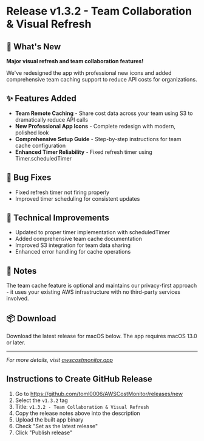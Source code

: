 # Release v1.3.2 - Team Collaboration & Visual Refresh

## 🎉 What's New

**Major visual refresh and team collaboration features!**

We've redesigned the app with professional new icons and added comprehensive team caching support to reduce API costs for organizations.

## ✨ Features Added

- **Team Remote Caching** - Share cost data across your team using S3 to dramatically reduce API calls
- **New Professional App Icons** - Complete redesign with modern, polished look
- **Comprehensive Setup Guide** - Step-by-step instructions for team cache configuration
- **Enhanced Timer Reliability** - Fixed refresh timer using Timer.scheduledTimer

## 🐛 Bug Fixes

- Fixed refresh timer not firing properly
- Improved timer scheduling for consistent updates

## 🔧 Technical Improvements

- Updated to proper timer implementation with scheduledTimer
- Added comprehensive team cache documentation
- Improved S3 integration for team data sharing
- Enhanced error handling for cache operations

## 📝 Notes

The team cache feature is optional and maintains our privacy-first approach - it uses your existing AWS infrastructure with no third-party services involved.

## 📦 Download

Download the latest release for macOS below. The app requires macOS 13.0 or later.

---

*For more details, visit [awscostmonitor.app](https://awscostmonitor.app)*

## Instructions to Create GitHub Release

1. Go to https://github.com/toml0006/AWSCostMonitor/releases/new
2. Select the `v1.3.2` tag
3. Title: `v1.3.2 - Team Collaboration & Visual Refresh`
4. Copy the release notes above into the description
5. Upload the built app binary
6. Check "Set as the latest release"
7. Click "Publish release"
